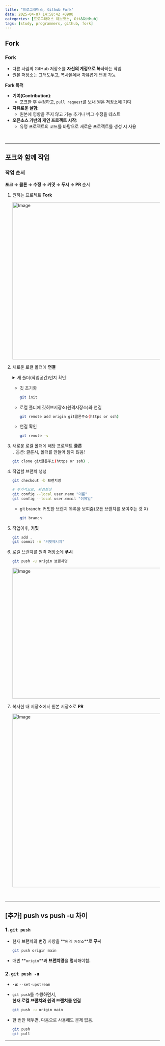 ```yaml
---
title: "프로그래머스, Github Fork"
date: 2025-04-07 14:58:42 +0900
categories: [프로그래머스 데브코스, Git&Github]
tags: [study, programmers, github, fork]
---
```

## **Fork**

### Fork

- 다른 사람의 GitHub 저장소를 **자신의 계정으로 복사**하는 작업  
- 원본 저장소는 그래도두고, 복사본에서 자유롭게 변경 가능  

**Fork 목적**   

- **기여(Contribution)**:  
    - 포크한 후 수정하고, `pull request`를 보내 원본 저장소에 기여  
- **자유로운 실험**:  
    - 원본에 영향을 주지 않고 기능 추가나 버그 수정을 테스트  
- **오픈소스 기반의 개인 프로젝트 시작**:  
    - 유명 프로젝트의 코드를 바탕으로 새로운 프로젝트를 생성 시 사용  

<br>

---

## **포크와 함께 작업**

### 작업 순서

**포크 → 클론 → 수정 → 커밋 → 푸시 → PR** 순서  

1. 원하는 프로젝트 **Fork**  
    
    <img width="668" height="512" alt="Image" src="https://github.com/user-attachments/assets/3afa0c0a-8c72-4420-8916-603109acfd1c" />  
    
2. 새로운 로컬 폴더에 **연결**  
    
    <details>
      <summary>새 폴더(작업공간)인지 확인</summary>
      <div markdown="1">

      - 숨겨져 있는 파일은 없는지 확인  
        ```bash
        ls -la
        ```
        
      - 다음과 같은 파일만 남겨져 있어야 함.  
        <img width="388" height="128" alt="Image" src="https://github.com/user-attachments/assets/f2d4a736-fa63-4ab7-9fd9-cf112c512674" />
        
      - 혹여나 있다면, 다음 명령어 수행   
        (해당 파일 이외의 파일 모두 삭제)    
        ```bash
        rm -rf ./*
        rm -rf ./.*
        ```  
      </div>
    </details>  

    - 깃 초기화  
        
        ```bash
        git init
        ```
        
    - 로컬 폴더에 깃허브저장소(원격저장소)와 연결  
        
        ```bash
        git remote add origin git클론주소(https or ssh)
        ```
        
    - 연결 확인  
        
        ```bash
        git remote -v
        ```
        
3. 새로운 로컬 폴더에 해당 프로젝트 **클론**   
   `.` 옵션: 클론시, <span class="redpen">폴더를 만들어 담지 않음!</span>      
    
    ```bash
    git clone git클론주소(https or ssh) .
    ```
    
4. 작업할 브랜치 생성  
    
    ```bash
    git checkout -b 브랜치명
    
    # 부가적으로, 환경설정  
    git config --local user.name "이름" 
    git config --local user.email "이메일"
    ```  
    
    - git branch: 커밋한 브랜치 목록을 보여줌(<span class="redpen">모든 브랜치를 보여주는 것 X</span>)  
        
        ```bash
        git branch
        ```
        
5. 작업이후, **커밋**  
    
    ```bash
    git add .
    git commit -m "커밋메시지"
    ```  
    
6. 로컬 브랜치를 원격 저장소에 **푸시**  
    
    ```bash
    git push -u origin 브랜치명
    ```  
    
    <img width="497" height="426" alt="Image" src="https://github.com/user-attachments/assets/2f2d8236-22ee-471b-a447-5014cfbc0dc3" />  
    

7. 복사한 내 저장소에서 원본 저장소로 **PR**  
   
   <img width="778" height="565" alt="Image" src="https://github.com/user-attachments/assets/43fce296-993e-4590-ac04-59edec599db0" />  

<br>

---

## <span class="redpen">[추가] push vs push -u 차이</span>

### 1. `git push`

- 현재 브랜치의 변경 사항을 **`원격 저장소`**로 **푸시**  
    
    ```bash
    git push origin main
    ```  
  
- 매번 **`origin`**과 **브랜치명**을 **명시**해야함.  


### 2. `git push -u`  

- **`-u`**: `--set-upstream`  
- `git push`를 수행하면서,   
  **<span class="yellow2pen">현재 로컬 브랜치와 원격 브랜치를 연결</span>**   
     
    ```bash
    git push -u origin main
    ```
    
- 한 번만 해두면, 다음으로 사용해도 문제 없음.  
    
    ```bash
    git push
    git pull
    ```
    
---